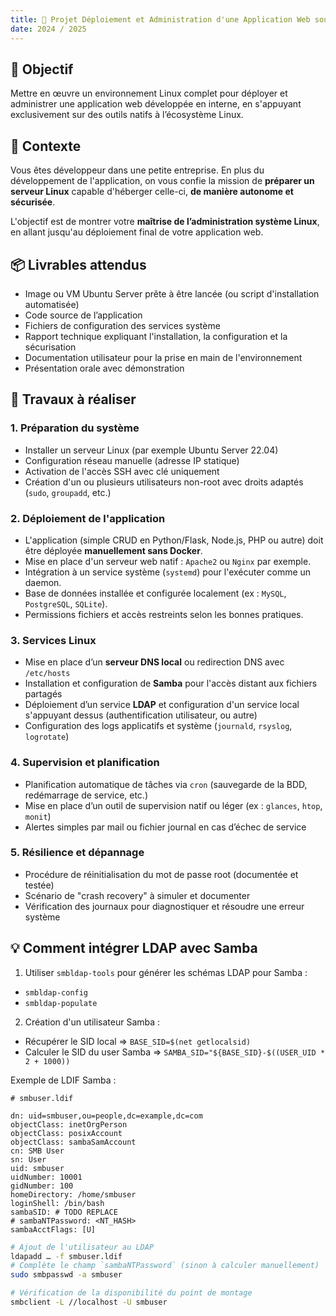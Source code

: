 ```yaml
---
title: 🧪 Projet Déploiement et Administration d'une Application Web sous Linux
date: 2024 / 2025
---
```


## 🎯 Objectif

Mettre en œuvre un environnement Linux complet pour déployer et administrer une application web développée en interne, en s'appuyant exclusivement sur des outils natifs à l’écosystème Linux.

## 📝 Contexte

Vous êtes développeur dans une petite entreprise. En plus du développement de l'application, on vous confie la mission de **préparer un serveur Linux** capable d'héberger celle-ci, **de manière autonome et sécurisée**.

L'objectif est de montrer votre **maîtrise de l’administration système Linux**, en allant jusqu'au déploiement final de votre application web.

## 📦 Livrables attendus

* Image ou VM Ubuntu Server prête à être lancée (ou script d'installation automatisée)
* Code source de l’application
* Fichiers de configuration des services système
* Rapport technique expliquant l'installation, la configuration et la sécurisation
* Documentation utilisateur pour la prise en main de l'environnement
* Présentation orale avec démonstration

## 🔧 Travaux à réaliser

### 1. **Préparation du système**

* Installer un serveur Linux (par exemple Ubuntu Server 22.04)
* Configuration réseau manuelle (adresse IP statique)
* Activation de l'accès SSH avec clé uniquement
* Création d'un ou plusieurs utilisateurs non-root avec droits adaptés (`sudo`, `groupadd`, etc.)

### 2. **Déploiement de l'application**

* L'application (simple CRUD en Python/Flask, Node.js, PHP ou autre) doit être déployée **manuellement sans Docker**.
* Mise en place d'un serveur web natif : `Apache2` ou `Nginx` par exemple.
* Intégration à un service système (`systemd`) pour l'exécuter comme un daemon.
* Base de données installée et configurée localement (ex : `MySQL`, `PostgreSQL`, `SQLite`).
* Permissions fichiers et accès restreints selon les bonnes pratiques.

### 3. **Services Linux**

* Mise en place d’un **serveur DNS local** ou redirection DNS avec `/etc/hosts`
* Installation et configuration de **Samba** pour l'accès distant aux fichiers partagés
* Déploiement d’un service **LDAP** et configuration d'un service local s'appuyant dessus (authentification utilisateur, ou autre)
* Configuration des logs applicatifs et système (`journald`, `rsyslog`, `logrotate`)

### 4. **Supervision et planification**

* Planification automatique de tâches via `cron` (sauvegarde de la BDD, redémarrage de service, etc.)
* Mise en place d’un outil de supervision natif ou léger (ex : `glances`, `htop`, `monit`)
* Alertes simples par mail ou fichier journal en cas d’échec de service

### 5. **Résilience et dépannage**

* Procédure de réinitialisation du mot de passe root (documentée et testée)
* Scénario de "crash recovery" à simuler et documenter
* Vérification des journaux pour diagnostiquer et résoudre une erreur système

## 💡 Comment intégrer LDAP avec Samba

1. Utiliser `smbldap-tools` pour générer les schémas LDAP pour Samba :
  - `smbldap-config`
  - `smbldap-populate`
2. Création d'un utilisateur Samba :
  - Récupérer le SID local => `BASE_SID=$(net getlocalsid)`
  - Calculer le SID du user Samba => `SAMBA_SID="${BASE_SID}-$((USER_UID * 2 + 1000))`

Exemple de LDIF Samba :

```ldif
# smbuser.ldif

dn: uid=smbuser,ou=people,dc=example,dc=com
objectClass: inetOrgPerson
objectClass: posixAccount
objectClass: sambaSamAccount
cn: SMB User
sn: User
uid: smbuser
uidNumber: 10001
gidNumber: 100
homeDirectory: /home/smbuser
loginShell: /bin/bash
sambaSID: # TODO REPLACE
# sambaNTPassword: <NT_HASH>
sambaAcctFlags: [U]
```

```sh
# Ajout de l'utilisateur au LDAP
ldapadd … -f smbuser.ldif
# Complète le champ `sambaNTPassword` (sinon à calculer manuellement)
sudo smbpasswd -a smbuser

# Vérification de la disponibilité du point de montage
smbclient -L //localhost -U smbuser
```
